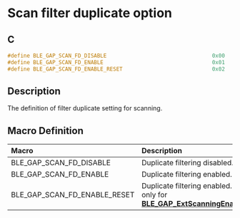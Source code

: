 # Scan filter duplicate option

## C

```c
#define BLE_GAP_SCAN_FD_DISABLE                                 0x00
#define BLE_GAP_SCAN_FD_ENABLE                                  0x01
#define BLE_GAP_SCAN_FD_ENABLE_RESET                            0x02
```

## Description

The definition of filter duplicate setting for scanning.

## Macro Definition

|Macro|Description|
|:---|:---|
|BLE_GAP_SCAN_FD_DISABLE|Duplicate filtering disabled.|
|BLE_GAP_SCAN_FD_ENABLE|Duplicate filtering enabled.|
|BLE_GAP_SCAN_FD_ENABLE_RESET|Duplicate filtering enabled. Valid only for **[BLE_GAP_ExtScanningEnable_T](GUID-C3065A23-6B7C-4822-9AE8-6ECE3287BDD3.md)**|
